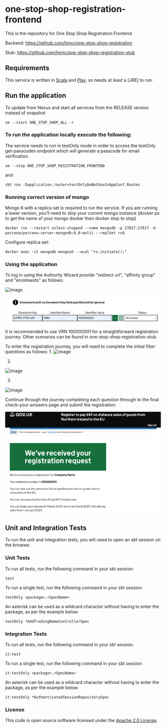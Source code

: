 
# one-stop-shop-registration-frontend

This is the repository for One Stop Shop Registration Frontend

Backend: https://github.com/hmrc/one-stop-shop-registration

Stub: https://github.com/hmrc/one-stop-shop-registration-stub

Requirements
------------

This service is written in [Scala](http://www.scala-lang.org/) and [Play](http://playframework.com/), so needs at least a [JRE] to run.

## Run the application

To update from Nexus and start all services from the RELEASE version instead of snapshot
```
sm --start ONE_STOP_SHOP_ALL -r
```

### To run the application locally execute the following:

The service needs to run in testOnly mode in order to access the testOnly get-passcodes endpoint which will generate a passcode for email verification.
```
sm --stop ONE_STOP_SHOP_REGISTRATION_FRONTEND
```
and 
```
sbt run -Dapplication.router=testOnlyDoNotUseInAppConf.Routes
```

### Running correct version of mongo
Mongo 6 with a replica set is required to run the service. If you are running a lower version, you'll need to stop your 
current mongo instance (docker ps to get the name of your mongo docker then docker stop <name> to stop)

```  
docker run --restart unless-stopped --name mongodb -p 27017:27017 -d percona/percona-server-mongodb:6.0-multi --replSet rs0
```
Configure replica set:
```
docker exec -it mongodb mongosh --eval "rs.initiate();"
```


### Using the application
To log in using the Authority Wizard provide "redirect url", "affinity group" and "enrolments" as follows:
  
![image](https://user-images.githubusercontent.com/48218839/145985763-ffb28570-7679-46a9-96fa-e93996f03c23.png)

![img.png](.github/images/enrolment.png)

It is recommended to use VRN 100000001 for a straightforward registration journey. Other scenarios can be found in
one-stop-shop-registration-stub.

To enter the registration journey, you will need to complete the initial filter questions as follows:
  1.
  ![image](https://user-images.githubusercontent.com/48218839/145986022-f387e3d0-0a41-47d7-9d39-f3b290b8e3ea.png)
  
  2.
  ![image](https://user-images.githubusercontent.com/48218839/145986122-d6f513ba-be1a-4a8c-9e9a-671580719bcd.png)
  
  3.
  ![image](https://user-images.githubusercontent.com/48218839/145986164-4cd4a00a-ec91-4167-be36-e35b9232e672.png)

Continue through the journey completing each question through to the final check-your-answers page and submit the registration:

![img.png](.github/images/submitted.png)


Unit and Integration Tests
------------

To run the unit and integration tests, you will need to open an sbt session on the browser.

### Unit Tests

To run all tests, run the following command in your sbt session:
```
test
```

To run a single test, run the following command in your sbt session:
```
testOnly <package>.<SpecName>
```

An asterisk can be used as a wildcard character without having to enter the package, as per the example below:
```
testOnly *AddTradingNameControllerSpec
```

### Integration Tests

To run all tests, run the following command in your sbt session:
```
it:test
```

To run a single test, run the following command in your sbt session:
```
it:testOnly <package>.<SpecName>
```

An asterisk can be used as a wildcard character without having to enter the package, as per the example below:
```
it:testOnly *AuthenticatedSessionRepositorySpec
```

### License

This code is open source software licensed under the [Apache 2.0 License]("http://www.apache.org/licenses/LICENSE-2.0.html").
